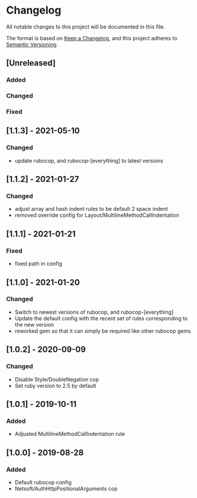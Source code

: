 # Changelog

All notable changes to this project will be documented in this file.

The format is based on [Keep a Changelog](https://keepachangelog.com/en/1.0.0/),
and this project adheres to [Semantic Versioning](https://semver.org/spec/v2.0.0.html).

## [Unreleased]
### Added
### Changed
### Fixed

## [1.1.3] - 2021-05-10
### Changed
- update rubocop, and rubocop-[everything] to latest versions

## [1.1.2] - 2021-01-27
### Changed
- adjust array and hash indent rules to be default 2 space indent
- removed override config for Layout/MultilineMethodCallIndentation

## [1.1.1] - 2021-01-21
### Fixed
- fixed path in config

## [1.1.0] - 2021-01-20
### Changed
- Switch to newest versions of rubocop, and rubocop-[everything]
- Update the default config with the recent set of rules corresponding to the new version
- reworked gem so that it can simply be required like other rubocop gems

## [1.0.2] - 2020-09-09
### Changed
- Disable Style/DoubleNegation cop
- Set ruby version to 2.5 by default

## [1.0.1] - 2019-10-11
### Added
- Adjusted MultilineMethodCallIndentation rule

## [1.0.0] - 2019-08-28
### Added
- Default rubocop config
- Netsoft/AuthHttpPositionalArguments cop
